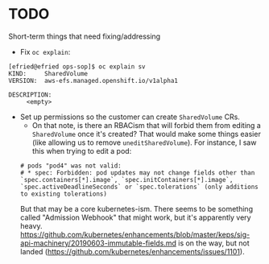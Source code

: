 # TODO
Short-term things that need fixing/addressing

* Fix `oc explain`:

```shell
[efried@efried ops-sop]$ oc explain sv
KIND:     SharedVolume
VERSION:  aws-efs.managed.openshift.io/v1alpha1

DESCRIPTION:
     <empty>
```

* Set up permissions so the customer can create `SharedVolume` CRs.
    * On that note, is there an RBACism that will forbid them from editing a `SharedVolume` once it's created?
    That would make some things easier (like allowing us to remove `uneditSharedVolume`).
    For instance, I saw this when trying to edit a pod:
    ```
    # pods "pod4" was not valid:
    # * spec: Forbidden: pod updates may not change fields other than `spec.containers[*].image`, `spec.initContainers[*].image`, `spec.activeDeadlineSeconds` or `spec.tolerations` (only additions to existing tolerations)
    ```
    But that may be a core kubernetes-ism.
    There seems to be something called "Admission Webhook" that might work, but it's apparently very heavy.
    https://github.com/kubernetes/enhancements/blob/master/keps/sig-api-machinery/20190603-immutable-fields.md is on the way,
    but not landed (https://github.com/kubernetes/enhancements/issues/1101).
